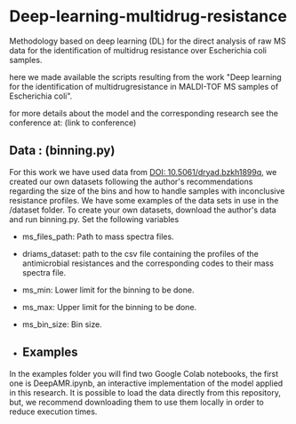 # Deep-learning-multidrug-resistance
Methodology based on deep learning (DL) for the direct analysis of raw
MS data for the identification of multidrug resistance over Escherichia coli samples.

here we made available the scripts resulting from the work "Deep learning for the identification of multidrugresistance in MALDI-TOF MS samples of Escherichia coli".

for more details about the model and the corresponding research see the conference at: (link to conference)

## Data : (binning.py)
For this work we have used data from <a href="https://doi.org/10.5061/dryad.bzkh1899q" rel="nofollow">DOI: 10.5061/dryad.bzkh1899q</a>, we created our own datasets following the author's recommendations regarding the size of the bins and how to handle samples with inconclusive resistance profiles. We have some examples of the data sets in use in the /dataset folder. To create your own datasets, download the author's data and run binning.py. Set the following variables
- ms_files_path: Path to mass spectra files.
- driams_dataset: path to the csv file containing the profiles of the antimicrobial resistances and the corresponding codes to their mass spectra file.
- ms_min: Lower limit for the binning to be done.
- ms_max: Upper limit for the binning to be done.
- ms_bin_size: Bin size.

- ## Examples
In the examples folder you will find two Google Colab notebooks, the first one is DeepAMR.ipynb, an interactive implementation of the model applied in this research. It is possible to load the data directly from this repository, but, we recommend downloading them to use them locally in order to reduce execution times.
